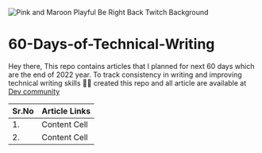 
![Pink and Maroon Playful Be Right Back Twitch Background](https://user-images.githubusercontent.com/59861179/198283298-19983963-7abc-4bd7-b2db-ec0f84b28be0.png)

# 60-Days-of-Technical-Writing

Hey there,
This repo contains articles that I planned for next 60 days which are the end of 2022 year. To track consistency in writing and improving technical writing skills ✍🏻 created this repo and all article are available at [Dev community](https://dev.to/patilganesh1010)

| Sr.No  | Article Links |
| ------------- | ------------- |
| 1.  | Content Cell  |
| 2.  | Content Cell  |

